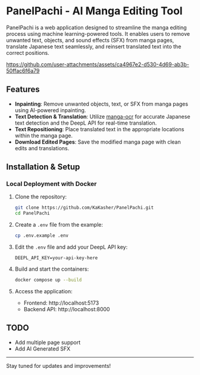 # PanelPachi - AI Manga Editing Tool

PanelPachi is a web application designed to streamline the manga editing process using machine learning-powered tools. It enables users to remove unwanted text, objects, and sound effects (SFX) from manga pages, translate Japanese text seamlessly, and reinsert translated text into the correct positions.

https://github.com/user-attachments/assets/ca4967e2-d530-4d69-ab3b-50ffac6f6a79

## Features
- **Inpainting**: Remove unwanted objects, text, or SFX from manga pages using AI-powered inpainting.
- **Text Detection & Translation**: Utilize [manga-ocr](https://github.com/kha-white/manga-ocr) for accurate Japanese text detection and the DeepL API for real-time translation.
- **Text Repositioning**: Place translated text in the appropriate locations within the manga page.
- **Download Edited Pages**: Save the modified manga page with clean edits and translations.

## Installation & Setup
### Local Deployment with Docker
1. Clone the repository:
   ```bash
   git clone https://github.com/KaKasher/PanelPachi.git
   cd PanelPachi
   ```

2. Create a `.env` file from the example:
   ```bash
   cp .env.example .env
   ```

3. Edit the `.env` file and add your DeepL API key:
   ```
   DEEPL_API_KEY=your-api-key-here
   ```

4. Build and start the containers:
   ```bash
   docker compose up --build
   ```

5. Access the application:
   - Frontend: http://localhost:5173
   - Backend API: http://localhost:8000


## TODO
- Add multiple page support
- Add AI Generated SFX

---
Stay tuned for updates and improvements!
